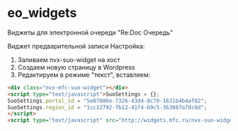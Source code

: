 # eo_widgets
Виджеты для электронной очереди "Re:Doc Очередь"

Виджет предварительной записи
Настройка:

1. Заливаем nvx-suo-widget на хост
2. Создаем новую страницу в Wordpress
3. Редактируем в режиме "текст", вставляем:

```html
<div class="nvx-mfc-suo-widget"></div>
<script type="text/javascript">SuoSettings = {};
SuoSettings.portal_id = "5e07086e-7326-43d4-8c70-1631b4b4af82";
SuoSettings.region_id = "1cc12792-fb12-41f4-b9c5-363087a7dc6d";
</script>
<script type="text/javascript" src="http://widgets.mfc.ru/nvx-suo-widget/widget.js"></script>
```
